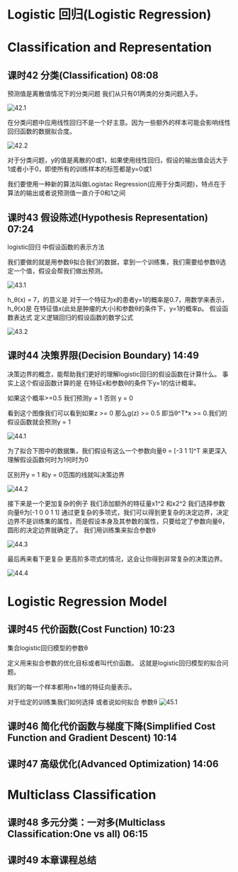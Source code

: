 Logistic 回归(Logistic Regression)
===


# Classification and Representation

## 课时42  分类(Classification)  08:08

预测值是离散值情况下的分类问题
我们从只有01两类的分类问题入手。

![42.1](http://m.qpic.cn/psb?/V12umJF70r2BEK/DxzpST2fKpFyUpkmxHHkVAhrjl7YpoC8yzUSfA7escw!/b/dPQAAAAAAAAA&bo=CwRIAgAAAAARB3U!&rf=viewer_4)

在分类问题中应用线性回归不是一个好主意。因为一些额外的样本可能会影响线性回归函数的数据拟合度。

![42.2](http://m.qpic.cn/psb?/V12umJF70r2BEK/xnpNGC0VSqldkNY0Ucw0ZKZDgjyOaG84oZ6wiRliUik!/b/dIUBAAAAAAAA&bo=NgRuAgAAAAARF34!&rf=viewer_4)

对于分类问题，y的值是离散的0或1，如果使用线性回归，假设的输出值会远大于1或者小于0，即使所有的训练样本的标签都是y=0或1

我们要使用一种新的算法叫做Logistac Regression(应用于分类问题)，特点在于算法的输出或者说预测值一直介于0和1之间

## 课时43  假设陈述(Hypothesis Representation)  07:24
logistic回归 中假设函数的表示方法

我们要做的就是用参数θ拟合我们的数据，拿到一个训练集，我们需要给参数θ选定一个值，假设会帮我们做出预测。

![43.1](http://m.qpic.cn/psb?/V12umJF70r2BEK/Y42BroZryYy.ZS1xFOsi23CI.rYVcdZQ9v48F*QKrKU!/b/dPQAAAAAAAAA&bo=RwRsAgAAAAARBx0!&rf=viewer_4)

h_θ(x) = 7，的意义是 对于一个特征为x的患者y=1的概率是0.7，用数学来表示，h_θ(x)是 在特征值x(此处是肿瘤的大小)和参数θ的条件下，y=1的概率p。
假设函数表达式
定义逻辑回归的假设函数的数学公式

![43.2](http://m.qpic.cn/psb?/V12umJF70r2BEK/LBlNySrvssa1rM9aUzPi182*dfMdxa4ETPIXry6fEj0!/b/dN8AAAAAAAAA&bo=NgRxAgAAAAARB3E!&rf=viewer_4)


## 课时44  决策界限(Decision Boundary)  14:49

决策边界的概念，能帮助我们更好的理解logistic回归的假设函数在计算什么。
事实上这个假设函数计算的是 在特征x和参数θ的条件下y=1的估计概率。

如果这个概率>=0.5 我们预测y = 1
否则 y = 0

看到这个图像我们可以看到如果z >= 0 那么g(z) >= 0.5
即当θ^T*x >= 0.我们的假设函数就会预测y = 1

![44.1](http://m.qpic.cn/psb?/V12umJF70r2BEK/3OX1YKgf9ptwMk08udNS6CluSzOiByEQg73oUtXy4wM!/b/dD0BAAAAAAAA&bo=IQRgAgAAAAARF2c!&rf=viewer_4)

为了拟合下图中的数据集，我们假设有这么一个参数向量θ = [-3 1 1]^T 来更深入理解假设函数何时为1何时为0

区别开y = 1 和y = 0范围的线就叫决策边界 

![44.2](http://m.qpic.cn/psb?/V12umJF70r2BEK/Jfu1Kz5VNOpDiVTf7wC5EX9H1xwM63mS2WGxSIpPK6I!/b/dGwBAAAAAAAA&bo=PARyAgAAAAARF2g!&rf=viewer_4)

接下来是一个更加复杂的例子
我们添加额外的特征量x1^2 和x2^2
我们选择参数向量θ为[-1 0 0 1 1]
通过更复杂的多项式，我们可以得到更复杂的决定边界，决定边界不是训练集的属性，而是假设本身及其参数的属性，只要给定了参数向量θ，圆形的决定边界就确定了。
我们用训练集来拟合参数θ

![44.3](http://m.qpic.cn/psb?/V12umJF70r2BEK/YTJXADnKrdjFC.FnxQTrT8bBmYOAivJcCJubimHT8FA!/b/dIUBAAAAAAAA&bo=KwRWAgAAAAARF1s!&rf=viewer_4)

最后再来看下更复杂 更高阶多项式的情况，这会让你得到非常复杂的决策边界。

![44.4](http://m.qpic.cn/psb?/V12umJF70r2BEK/2gucMaUnUE.YriIA3f3sCs*NOCrjplzruwvFuaQVKMI!/b/dN4AAAAAAAAA&bo=JgRMAgAAAAARB1w!&rf=viewer_4)



# Logistic Regression Model

## 课时45  代价函数(Cost Function)  10:23

集合logistic回归模型的参数θ

定义用来拟合参数的优化目标或者叫代价函数。
这就是logistic回归模型的拟合问题。

我们的每一个样本都用n+1维的特征向量表示。

对于给定的训练集我们如何选择 或者说如何拟合 参数θ
![45.1]()



## 课时46  简化代价函数与梯度下降(Simplified Cost Function and Gradient Descent)    10:14



## 课时47  高级优化(Advanced Optimization)  14:06




# Multiclass Classification

## 课时48  多元分类：一对多(Multiclass Classification:One vs all)  06:15



## 课时49  本章课程总结